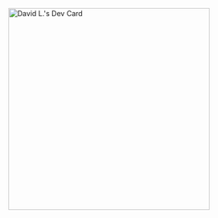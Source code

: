 <a href="https://app.daily.dev/DelayDev"><img src="https://api.daily.dev/devcards/f1595d4d8959463bbf8fc918ce045fa9.png?r=7ee" width="400" alt="David L.'s Dev Card"/></a>
